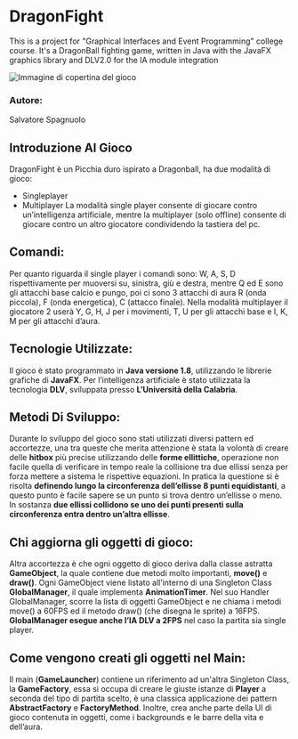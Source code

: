 # DragonFight
This is a project for "Graphical Interfaces and Event Programming" college course. It's a DragonBall fighting game, written in Java with the JavaFX graphics library and DLV2.0 for the IA module integration

![Immagine di copertina del gioco](https://firebasestorage.googleapis.com/v0/b/personal-ee8a6.appspot.com/o/copertina_dragonfight.png?alt=media&token=14de4393-71a4-4f0c-9a6d-330119d2afc8)

### Autore:
Salvatore Spagnuolo

## Introduzione Al Gioco
DragonFight è un Picchia duro ispirato a Dragonball, ha due modalità di gioco:
- Singleplayer
- Multiplayer
La modalità single player consente di giocare contro un’intelligenza artificiale, mentre la multiplayer (solo offline) consente di giocare contro un altro giocatore condividendo la tastiera del pc.

## Comandi:
Per quanto riguarda il single player i comandi sono: W, A, S, D rispettivamente per muoversi su, sinistra, giù e destra, mentre Q ed E sono gli attacchi base calcio e pungo, poi ci sono 3 attacchi di aura R (onda piccola), F (onda energetica), C (attacco finale).
Nella modalità multiplayer il giocatore 2 userà Y, G, H, J per i movimenti, T, U per gli attacchi base e I, K, M per gli attacchi d’aura.

## Tecnologie Utilizzate:
Il gioco è stato programmato in **Java versione 1.8**, utilizzando le librerie grafiche di **JavaFX**.
Per l’intelligenza artificiale è stato utilizzata la tecnologia **DLV**, sviluppata presso **L’Università della Calabria**.

## Metodi Di Sviluppo:
Durante lo sviluppo del gioco sono stati utilizzati diversi pattern ed accortezze, una tra queste che merita attenzione è stata la volontà di creare delle **hitbox** più precise utilizzando delle **forme ellittiche**, operazione non facile quella di verificare in tempo reale la collisione tra due ellissi senza per forza mettere a sistema le rispettive equazioni. In pratica la questione si è risolta **definendo lungo la circonferenza dell’ellisse 8 punti equidistanti**, a questo punto è facile sapere se un punto si trova dentro un’ellisse o meno. In sostanza **due ellissi collidono se uno dei punti presenti sulla circonferenza entra dentro un’altra ellisse**.

## Chi aggiorna gli oggetti di gioco:
Altra accortezza è che ogni oggetto di gioco deriva dalla classe astratta **GameObject**, la quale contiene due metodi molto importanti, **move()** e **draw()**. Ogni GameObject viene listato all’interno di una Singleton Class **GlobalManager**, il quale implementa **AnimationTimer**. Nel suo Handler GlobalManager, scorre la lista di oggetti GameObject e ne chiama i metodi move() a 60FPS ed il metodo draw() (che disegna le sprite) a 16FPS. **GlobalManager esegue anche l’IA DLV a 2FPS** nel caso la partita sia single player.

## Come vengono creati gli oggetti nel Main:
Il main (**GameLauncher**) contiene un riferimento ad un'altra Singleton Class, la **GameFactory**, essa si occupa di creare le giuste istanze di **Player** a seconda del tipo di partita scelto, è una classica applicazione dei pattern **AbstractFactory** e **FactoryMethod**.
Inoltre, crea anche parte della UI di gioco contenuta in oggetti, come i backgrounds e le barre della vita e dell’aura.
